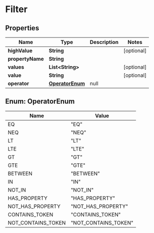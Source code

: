 

# Filter


## Properties

| Name | Type | Description | Notes |
|------------ | ------------- | ------------- | -------------|
|**highValue** | **String** |  |  [optional] |
|**propertyName** | **String** |  |  |
|**values** | **List&lt;String&gt;** |  |  [optional] |
|**value** | **String** |  |  [optional] |
|**operator** | [**OperatorEnum**](#OperatorEnum) | null |  |



## Enum: OperatorEnum

| Name | Value |
|---- | -----|
| EQ | &quot;EQ&quot; |
| NEQ | &quot;NEQ&quot; |
| LT | &quot;LT&quot; |
| LTE | &quot;LTE&quot; |
| GT | &quot;GT&quot; |
| GTE | &quot;GTE&quot; |
| BETWEEN | &quot;BETWEEN&quot; |
| IN | &quot;IN&quot; |
| NOT_IN | &quot;NOT_IN&quot; |
| HAS_PROPERTY | &quot;HAS_PROPERTY&quot; |
| NOT_HAS_PROPERTY | &quot;NOT_HAS_PROPERTY&quot; |
| CONTAINS_TOKEN | &quot;CONTAINS_TOKEN&quot; |
| NOT_CONTAINS_TOKEN | &quot;NOT_CONTAINS_TOKEN&quot; |




